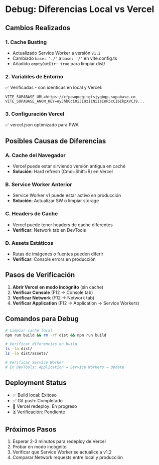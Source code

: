 # Debug: Diferencias Local vs Vercel

## Cambios Realizados

### 1. Cache Busting
- Actualizado Service Worker a versión `v1.2`
- Cambiado `base: './'` a `base: '/'` en vite.config.ts
- Añadido `emptyOutDir: true` para limpiar dist/

### 2. Variables de Entorno
✅ Verificadas - son idénticas en local y Vercel:
```
VITE_SUPABASE_URL=https://cfpawqoegitgtsjygbqp.supabase.co
VITE_SUPABASE_ANON_KEY=eyJhbGciOiJIUzI1NiIsInR5cCI6IkpXVCJ9...
```

### 3. Configuración Vercel
✅ vercel.json optimizado para PWA

## Posibles Causas de Diferencias

### A. Cache del Navegador
- Vercel puede estar sirviendo versión antigua en caché
- **Solución**: Hard refresh (Cmd+Shift+R) en Vercel

### B. Service Worker Anterior
- Service Worker v1 puede estar activo en producción
- **Solución**: Actualizar SW o limpiar storage

### C. Headers de Cache
- Vercel puede tener headers de cache diferentes
- **Verificar**: Network tab en DevTools

### D. Assets Estáticos
- Rutas de imágenes o fuentes pueden diferir
- **Verificar**: Console errors en producción

## Pasos de Verificación

1. **Abrir Vercel en modo incógnito** (sin cache)
2. **Verificar Console** (F12 → Console tab)
3. **Verificar Network** (F12 → Network tab)
4. **Verificar Application** (F12 → Application → Service Workers)

## Comandos para Debug

```bash
# Limpiar caché local
npm run build && rm -rf dist && npm run build

# Verificar diferencias en build
ls -la dist/
ls -la dist/assets/

# Verificar Service Worker
# En DevTools: Application → Service Workers → Update
```

## Deployment Status
- ✅ Build local: Exitoso
- ✅ Git push: Completado
- 🔄 Vercel redeploy: En progreso
- ⏳ Verificación: Pendiente

## Próximos Pasos
1. Esperar 2-3 minutos para redeploy de Vercel
2. Probar en modo incógnito
3. Verificar que Service Worker se actualice a v1.2
4. Comparar Network requests entre local y producción